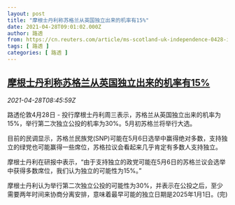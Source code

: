 ```yaml
---
layout: post
title: "摩根士丹利称苏格兰从英国独立出来的机率有15%"
date: 2021-04-28T09:01:02.000Z
author: 路透
from: https://cn.reuters.com/article/ms-scotland-uk-independence-0428-idCNKBS2CF0Z6
tags: [ 路透 ]
categories: [ 路透 ]
---
```

<!--1619600462000-->
[摩根士丹利称苏格兰从英国独立出来的机率有15%](https://cn.reuters.com/article/ms-scotland-uk-independence-0428-idCNKBS2CF0Z6)
------

<div>
<div><i>2021-04-28T08:45:59Z</i></div><p>路透伦敦4月28日 - 投行摩根士丹利周三表示，苏格兰从英国独立出来的机率为15%，举行第二次独立公投的机率为30%。5月初苏格兰将举行大选。</p><p>目前的民调显示，苏格兰民族党(SNP)可能在5月6日选举中赢得绝对多数，支持独立的绿党也可能赢得一些席位，苏格拉议会看起来几乎肯定有多数人支持独立。</p><p>摩根士丹利在研报中表示，“由于支持独立的政党可能在5月6日的苏格兰议会选举中获得多数席位，我们认为独立的可能性为15%。”</p><p>摩根士丹利认为举行第二次独立公投的可能性为30%，并表示在公投之后，至少需要两年时间来协商分离安排，意味着最早可能的独立日期是2025年1月1日。(完)</p>
</div>
